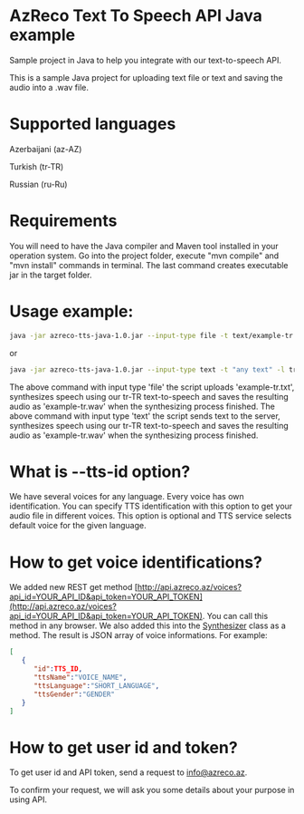 # AzReco Text To Speech API Java example
Sample project in Java to help you integrate with our text-to-speech API.

This is a sample Java project for uploading text file or text and saving the audio into a .wav file.

# Supported languages
Azerbaijani (az-AZ)

Turkish  (tr-TR)

Russian  (ru-Ru)

# Requirements

You will need to have the Java compiler and Maven tool installed in your operation system.
Go into the project folder, execute "mvn compile" and "mvn install" commands in terminal. The last command creates executable jar in the target folder.

# Usage example:

```sh
java -jar azreco-tts-java-1.0.jar --input-type file -t text/example-tr.txt -l tr-TR -i api_user_id -k api_token --tts-id tts_id -o example-tr.wav
```

or

```sh
java -jar azreco-tts-java-1.0.jar --input-type text -t "any text" -l tr-TR -i api_user_id -k api_token --tts-id tts_id -o example-tr.wav
```

The above command with input type 'file' the script uploads 'example-tr.txt', synthesizes speech using our tr-TR text-to-speech and saves the resulting audio as 'example-tr.wav' when the synthesizing process finished. The above command with input type 'text' the script sends text to the server, synthesizes speech using our tr-TR text-to-speech and saves the resulting audio as 'example-tr.wav' when the synthesizing process finished. 

# What is --tts-id option?

We have several voices for any language. Every voice has own identification. You can specify TTS identification with this option to get your audio file in different voices.
This option is optional and TTS service selects default voice for the given language.

# How to get voice identifications?

We added new REST get method [http://api.azreco.az/voices?api_id=YOUR_API_ID&api_token=YOUR_API_TOKEN](http://api.azreco.az/voices?api_id=YOUR_API_ID&api_token=YOUR_API_TOKEN). 
You can call this method in any browser. We also added this into the [Synthesizer](https://github.com/azreco/azreco-tts-java/blob/master/src/main/java/com/azreo/tts/api/Synthesizer.java) class as a method. The result is JSON array of voice informations. For example:
```json
[   
   {
      "id":TTS_ID,
      "ttsName":"VOICE_NAME",
      "ttsLanguage":"SHORT_LANGUAGE",
      "ttsGender":"GENDER"
   }
]
```

# How to get user id and token?

To get user id and API token, send a request to info@azreco.az.

To confirm your request, we will ask you some details about your purpose in using API.

